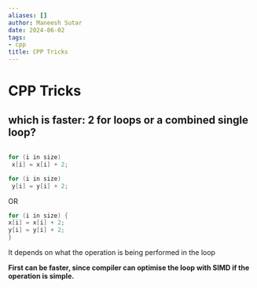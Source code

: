 ```yaml
---
aliases: []
author: Maneesh Sutar
date: 2024-06-02
tags:
- cpp
title: CPP Tricks
---
```


# CPP Tricks

## which is faster: 2 for loops or a combined single loop?

````cpp

for (i in size) 
 x[i] = x[i] + 2;

for (i in size)
 y[i] = y[i] + 2;

````

OR

````cpp
for (i in size) {
x[i] = x[i] + 2;
y[i] = y[i] + 2;
}
````

It depends on what the operation is being performed in the loop

**First can be faster, since compiler can optimise the loop with SIMD if the operation is simple.**
